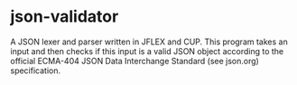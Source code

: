 # json-validator

A JSON lexer and parser written in JFLEX and CUP. This program takes an input and then checks if this input is a valid JSON object according to the official ECMA-404 JSON Data Interchange Standard (see json.org) specification.
